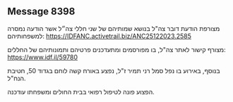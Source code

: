 ## Message 8398

מצורפת הודעת דובר צה"ל בנושא שמותיהם של שני חללי צה״ל אשר הודעה נמסרה למשפחותיהם: https://IDFANC.activetrail.biz/ANC25122023.2585

מצורף קישור לאתר צה"ל, בו מפורסמים ומתעדכנים פרטיהם ותמונותיהם של החללים:
https://www.idf.il/59780

בנוסף, באירוע בו נפל סמל רני תמיר ז"ל, נפצע באורח קשה לוחם בגדוד 50, חטיבת הנח"ל.

הפצוע פונה לטיפול רפואי בבית החולים ומשפחתו עודכנה.

